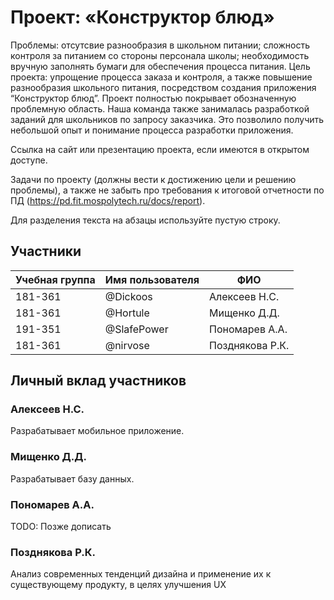 # Проект: «Конструктор блюд»

Проблемы: отсутсвие разнообразия в школьном питании; сложность контроля за питанием со стороны персонала школы; необходимость вручную заполнять бумаги для обеспечения процесса питания.
Цель проекта: упрощение процесса заказа и контроля, а также повышение разнообразия школьного питания, посредством создания приложения “Конструктор блюд”. 
Проект полностью покрывает обозначенную проблемную область. Наша команда также занималась разработкой заданий для школьников по запросу заказчика. Это позволило получить небольшой опыт и понимание процесса разработки приложения.

Ссылка на сайт или презентацию проекта, если имеются в открытом доступе.

Задачи по проекту (должны вести к достижению цели и решению проблемы), а также не забыть про требования к итоговой отчетности по ПД (https://pd.fit.mospolytech.ru/docs/report).

Для разделения текста на абзацы используйте пустую строку.

## Участники

| Учебная группа | Имя пользователя | ФИО                      |
|----------------|------------------|--------------------------|
| 181-361        | @Dickoos         | Алексеев Н.С.            |
| 181-361        | @Hortule         | Мищенко Д.Д.             |
| 191-351        | @SlafePower      | Пономарев А.А.           |
| 181-361        | @nirvose         | Позднякова Р.К.          |

## Личный вклад участников

### Алексеев Н.С.

Разрабатывает мобильное приложение.

### Мищенко Д.Д.

Разрабатывает базу данных.

### Пономарев А.А.

TODO: Позже дописать

### Позднякова Р.К.

Анализ современных тенденций дизайна и применение их к существующему продукту, в целях улучшения UX
